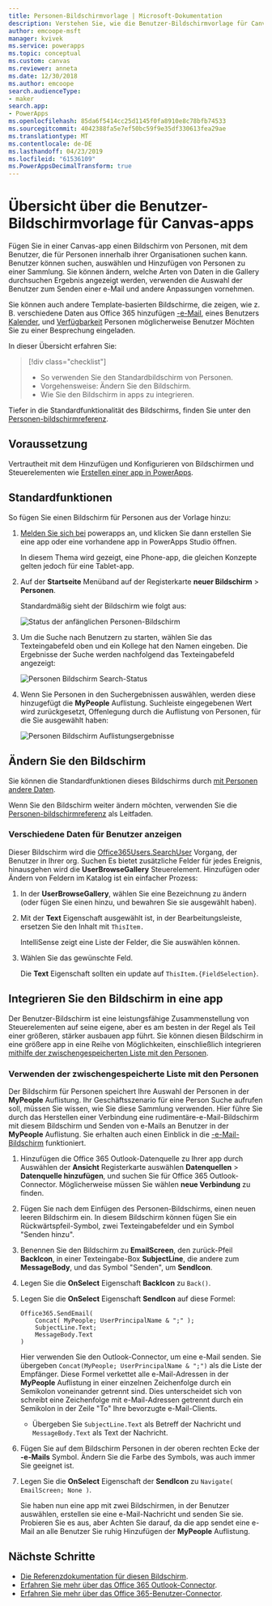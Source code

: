 ```yaml
---
title: Personen-Bildschirmvorlage | Microsoft-Dokumentation
description: Verstehen Sie, wie die Benutzer-Bildschirmvorlage für Canvas-apps funktioniert und wie Sie den Bildschirm für Ihre eigenen Anwendungsfälle zu erweitern
author: emcoope-msft
manager: kvivek
ms.service: powerapps
ms.topic: conceptual
ms.custom: canvas
ms.reviewer: anneta
ms.date: 12/30/2018
ms.author: emcoope
search.audienceType:
- maker
search.app:
- PowerApps
ms.openlocfilehash: 85da6f5414cc25d1145f0fa8910e8c78bfb74533
ms.sourcegitcommit: 4042388fa5e7ef50bc59f9e35df330613fea29ae
ms.translationtype: MT
ms.contentlocale: de-DE
ms.lasthandoff: 04/23/2019
ms.locfileid: "61536109"
ms.PowerAppsDecimalTransform: true
---
```

# <a name="overview-of-the-people-screen-template-for-canvas-apps"></a>Übersicht über die Benutzer-Bildschirmvorlage für Canvas-apps

Fügen Sie in einer Canvas-app einen Bildschirm von Personen, mit dem Benutzer, die für Personen innerhalb ihrer Organisationen suchen kann. Benutzer können suchen, auswählen und Hinzufügen von Personen zu einer Sammlung. Sie können ändern, welche Arten von Daten in die Gallery durchsuchen Ergebnis angezeigt werden, verwenden die Auswahl der Benutzer zum Senden einer e-Mail und andere Anpassungen vornehmen.

Sie können auch andere Template-basierten Bildschirme, die zeigen, wie z. B. verschiedene Daten aus Office 365 hinzufügen [-e-Mail](email-screen-overview.md), eines Benutzers [Kalender](calendar-screen-overview.md), und [Verfügbarkeit](meeting-screen-overview.md) Personen möglicherweise Benutzer Möchten Sie zu einer Besprechung eingeladen.

In dieser Übersicht erfahren Sie:
> [!div class="checklist"]
> * So verwenden Sie den Standardbildschirm von Personen.
> * Vorgehensweise: Ändern Sie den Bildschirm.
> * Wie Sie den Bildschirm in apps zu integrieren.

Tiefer in die Standardfunktionalität des Bildschirms, finden Sie unter den [Personen-bildschirmreferenz](people-screen-reference.md).

## <a name="prerequisite"></a>Voraussetzung

Vertrautheit mit dem Hinzufügen und Konfigurieren von Bildschirmen und Steuerelementen wie [Erstellen einer app in PowerApps](../data-platform-create-app-scratch.md).

## <a name="default-functionality"></a>Standardfunktionen

So fügen Sie einen Bildschirm für Personen aus der Vorlage hinzu:

1. [Melden Sie sich bei](http://web.powerapps.com?utm_source=padocs&utm_medium=linkinadoc&utm_campaign=referralsfromdoc) powerapps an, und klicken Sie dann erstellen Sie eine app oder eine vorhandene app in PowerApps Studio öffnen.

    In diesem Thema wird gezeigt, eine Phone-app, die gleichen Konzepte gelten jedoch für eine Tablet-app.

1. Auf der **Startseite** Menüband auf der Registerkarte **neuer Bildschirm** > **Personen**.

    Standardmäßig sieht der Bildschirm wie folgt aus:

    ![Status der anfänglichen Personen-Bildschirm](media/people-screen/people-screen-empty.png)

1. Um die Suche nach Benutzern zu starten, wählen Sie das Texteingabefeld oben und ein Kollege hat den Namen eingeben. Die Ergebnisse der Suche werden nachfolgend das Texteingabefeld angezeigt:

    ![Personen Bildschirm Search-Status](media/people-screen/people-browse-gall-full.png)

1. Wenn Sie Personen in den Suchergebnissen auswählen, werden diese hinzugefügt die **MyPeople** Auflistung. Suchleiste eingegebenen Wert wird zurückgesetzt, Offenlegung durch die Auflistung von Personen, für die Sie ausgewählt haben:

    ![Personen Bildschirm Auflistungsergebnisse](media/people-screen/people-people-gall-full.png)

## <a name="modify-the-screen"></a>Ändern Sie den Bildschirm

Sie können die Standardfunktionen dieses Bildschirms durch [mit Personen andere Daten](people-screen-overview.md#show-different-data-for-people).

Wenn Sie den Bildschirm weiter ändern möchten, verwenden Sie die [Personen-bildschirmreferenz](./people-screen-reference.md) als Leitfaden.

### <a name="show-different-data-for-people"></a>Verschiedene Daten für Benutzer anzeigen

Dieser Bildschirm wird die [Office365Users.SearchUser](https://docs.microsoft.com/connectors/office365users/#searchuser) Vorgang, der Benutzer in Ihrer org. Suchen Es bietet zusätzliche Felder für jedes Ereignis, hinausgehen wird die **UserBrowseGallery** Steuerelement. Hinzufügen oder Ändern von Feldern im Katalog ist ein einfacher Prozess:

1. In der **UserBrowseGallery**, wählen Sie eine Bezeichnung zu ändern (oder fügen Sie einen hinzu, und bewahren Sie sie ausgewählt haben).

1. Mit der **Text** Eigenschaft ausgewählt ist, in der Bearbeitungsleiste, ersetzen Sie den Inhalt mit `ThisItem.`

    IntelliSense zeigt eine Liste der Felder, die Sie auswählen können.

1. Wählen Sie das gewünschte Feld.

    Die **Text** Eigenschaft sollten ein update auf `ThisItem.{FieldSelection}`.

## <a name="integrate-the-screen-into-an-app"></a>Integrieren Sie den Bildschirm in eine app

Der Benutzer-Bildschirm ist eine leistungsfähige Zusammenstellung von Steuerelementen auf seine eigene, aber es am besten in der Regel als Teil einer größeren, stärker ausbauen app führt. Sie können diesen Bildschirm in eine größere app in eine Reihe von Möglichkeiten, einschließlich integrieren [mithilfe der zwischengespeicherten Liste mit den Personen](people-screen-overview.md#use-your-cached-list-of-people).

### <a name="use-your-cached-list-of-people"></a>Verwenden der zwischengespeicherte Liste mit den Personen

Der Bildschirm für Personen speichert Ihre Auswahl der Personen in der **MyPeople** Auflistung. Ihr Geschäftsszenario für eine Person Suche aufrufen soll, müssen Sie wissen, wie Sie diese Sammlung verwenden. Hier führe Sie durch das Herstellen einer Verbindung eine rudimentäre-e-Mail-Bildschirm mit diesem Bildschirm und Senden von e-Mails an Benutzer in der **MyPeople** Auflistung. Sie erhalten auch einen Einblick in die [-e-Mail-Bildschirm](./email-screen-overview.md) funktioniert.

1. Hinzufügen die Office 365 Outlook-Datenquelle zu Ihrer app durch Auswählen der **Ansicht** Registerkarte auswählen **Datenquellen** > **Datenquelle hinzufügen**, und suchen Sie für Office 365 Outlook-Connector. Möglicherweise müssen Sie wählen **neue Verbindung** zu finden.
1. Fügen Sie nach dem Einfügen des Personen-Bildschirms, einen neuen leeren Bildschirm ein. In diesem Bildschirm können fügen Sie ein Rückwärtspfeil-Symbol, zwei Texteingabefelder und ein Symbol "Senden hinzu".
1. Benennen Sie den Bildschirm zu **EmailScreen**, den zurück-Pfeil **BackIcon**, in einer Texteingabe-Box **SubjectLine**, die andere zum **MessageBody**, und das Symbol "Senden", um **SendIcon**.
1. Legen Sie die **OnSelect** Eigenschaft **BackIcon** zu `Back()`.
1. Legen Sie die **OnSelect** Eigenschaft **SendIcon** auf diese Formel:

    ```powerapps-comma
    Office365.SendEmail( 
        Concat( MyPeople; UserPrincipalName & ";" ); 
        SubjectLine.Text; 
        MessageBody.Text 
    )
    ```
    
    Hier verwenden Sie den Outlook-Connector, um eine e-Mail senden. Sie übergeben `Concat(MyPeople; UserPrincipalName & ";")` als die Liste der Empfänger. Diese Formel verkettet alle e-Mail-Adressen in der **MyPeople** Auflistung in einer einzelnen Zeichenfolge durch ein Semikolon voneinander getrennt sind. Dies unterscheidet sich von schreibt eine Zeichenfolge mit e-Mail-Adressen getrennt durch ein Semikolon in der Zeile "To" Ihre bevorzugte e-Mail-Clients.
    * Übergeben Sie `SubjectLine.Text` als Betreff der Nachricht und `MessageBody.Text` als Text der Nachricht.
1. Fügen Sie auf dem Bildschirm Personen in der oberen rechten Ecke der **-e-Mails** Symbol.
   Ändern Sie die Farbe des Symbols, was auch immer Sie geeignet ist.
1. Legen Sie die **OnSelect** Eigenschaft der **SendIcon** zu `Navigate( EmailScreen; None )`.

    Sie haben nun eine app mit zwei Bildschirmen, in der Benutzer auswählen, erstellen sie eine e-Mail-Nachricht und senden Sie sie. Probieren Sie es aus, aber Achten Sie darauf, da die app sendet eine e-Mail an alle Benutzer Sie ruhig Hinzufügen der **MyPeople** Auflistung.

## <a name="next-steps"></a>Nächste Schritte

* [Die Referenzdokumentation für diesen Bildschirm](./people-screen-reference.md).
* [Erfahren Sie mehr über das Office 365 Outlook-Connector](../connections/connection-office365-outlook.md).
* [Erfahren Sie mehr über das Office 365-Benutzer-Connector](../connections/connection-office365-users.md).
